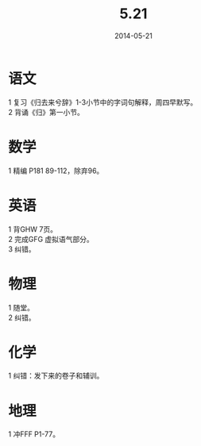 ﻿---
layout: post
title:  "5.21"
date:   2014-05-21
---

语文
====
1 复习《归去来兮辞》1-3小节中的字词句解释，周四早默写。  
2 背诵《归》第一小节。   



数学
====
1 精编 P181 89-112，除弃96。



英语
====
1 背GHW 7页。  
2 完成GFG 虚拟语气部分。  
3 纠错。



物理
====
1 随堂。  
2 纠错。



化学
====
1 纠错：发下来的卷子和辅训。

地理
====
1 冲FFF P1-77。